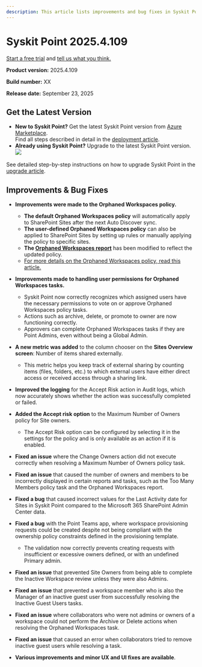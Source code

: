 ```yaml
---
description: This article lists improvements and bug fixes in Syskit Point version 2025.4.109
---
```


# Syskit Point 2025.4.109

[Start a free trial](https://www.syskit.com/products/point/free-trial/) and [tell us what you think.](https://www.syskit.com/company/contact-us/)

**Product version:** 2025.4.109

**Build number:** XX

**Release date:** September 23, 2025

## Get the Latest Version

* **New to Syskit Point?** Get the latest Syskit Point version from [Azure Marketplace](https://azuremarketplace.microsoft.com/en-us/marketplace/apps/syskitltd.syskit\_point).\
 Find all steps described in detail in the [deployment article](../../../set-up-point-enterprise/deployment/deploy-syskit-point.md).
* **Already using Syskit Point?** Upgrade to the latest Syskit Point version.\
 [![](https://aka.ms/deploytoazurebutton)](https://portal.azure.com/#create/Microsoft.Template/uri/https%3A%2F%2Fsyskitassetsstorage.blob.core.windows.net%2Fpoint%2FARMTemplates%2FPointUpdateDeploy%2FPointUpdateTemplate.json)

See detailed step-by-step instructions on how to upgrade Syskit Point in the [upgrade article](../../../set-up-point-enterprise/deployment/upgrade-syskit-point.md).


## Improvements & Bug Fixes

* **Improvements were made to the Orphaned Workspaces policy.**
  * **The default Orphaned Workspaces policy** will automatically apply to SharePoint Sites after the next Auto Discover sync.
  * **The user-defined Orphaned Workspaces policy** can also be applied to SharePoint Sites by setting up rules or manually applying the policy to specific sites. 
  * **The [Orphaned Workspaces report](../../../reporting/cleanup-and-health-reports.md#orphaned-workspaces)** has been modified to reflect the updated policy.
  * [For more details on the Orphaned Workspaces policy, read this article.](../../../governance-and-automation/automated-workflows/orphaned-resources-admin.md)

* **Improvements made to handling user permissions for Orphaned Workspaces tasks.**
  * Syskit Point now correctly recognizes which assigned users have the necessary permissions to vote on or approve Orphaned Workspaces policy tasks.
  * Actions such as archive, delete, or promote to owner are now functioning correctly. 
  * Approvers can complete Orphaned Workspaces tasks if they are Point Admins, even without being a Global Admin.

* **A new metric was added** to the column chooser on the **Sites Overview screen**: Number of items shared externally.
  * This metric helps you keep track of external sharing by counting items (files, folders, etc.) to which external users have either direct access or received access through a sharing link.

* **Improved the logging** for the Accept Risk action in Audit logs, which now accurately shows whether the action was successfully completed or failed.

* **Added the Accept risk option** to the Maximum Number of Owners policy for Site owners. 
  * The Accept Risk option can be configured by selecting it in the settings for the policy and is only available as an action if it is enabled.

* **Fixed an issue** where the Change Owners action did not execute correctly when resolving a Maximum Number of Owners policy task. 

* **Fixed an issue** that caused the number of owners and members to be incorrectly displayed in certain reports and tasks, such as the Too Many Members policy task and the Orphaned Workspaces report.

* **Fixed a bug** that caused incorrect values for the Last Activity date for Sites in Syskit Point compared to the Microsoft 365 SharePoint Admin Center data. 

* **Fixed a bug** with the Point Teams app, where workspace provisioning requests could be created despite not being compliant with the ownership policy constraints defined in the provisioning template. 
  * The validation now correctly prevents creating requests with insufficient or excessive owners defined, or with an undefined Primary admin.

* **Fixed an issue** that prevented Site Owners from being able to complete the Inactive Workspace review unless they were also Admins.

* **Fixed an issue** that prevented a workspace member who is also the Manager of an inactive guest user from successfully resolving the Inactive Guest Users tasks.

* **Fixed an issue** where collaborators who were not admins or owners of a workspace could not perform the Archive or Delete actions when resolving the Orphaned Workspaces task. 

* **Fixed an issue** that caused an error when collaborators tried to remove inactive guest users while resolving a task.

* **Various improvements and minor UX and UI fixes are available**.